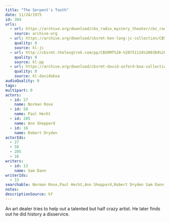 ```yaml
---
title: "The Serpent's Tooth"
date: 11/24/1975
id: 384
urls: 
  - url: https://archive.org/download/cbs_radio_mystery_theater/cbs_radio_mystery_theater-0351-0400.zip/cbs_radio_mystery_theater-0351-0400%2Fcbsrmt_0384_the_serpents_tooth.mp3
    source: archive-org
  - url: https://archive.org/download/cbsrmt-ken-long-jc-collection/CBSRMT - 751124 0384 Serpents Tooth vbr fb2 fair_jc.mp3
    quality: 0
    source: kl-jc
  - url: http://cbsrmt.thelongtrek.com/pp/CBSRMT%20-%20751124%200384%20The%20Serpent%27s%20Tooth_pp.mp3
    quality: 0
    source: kl-pp
  - url: https://archive.org/download/cbsrmt-david-oxford-boa-collection/CBSRMT-751124-0384-repeated-760505-The-Serpent's-Tooth-(128-44)_KIXI-{BoA}.mp3
    quality: 0
    source: kl-davidoboa
audioQuality: 0
tags: 
multipart: 0
actors:  
  - id: 27
    name: Norman Rose  
  - id: 58
    name: Paul Hecht  
  - id: 205
    name: Ann Sheppard  
  - id: 16
    name: Robert Dryden
actorIds:  
  - 27  
  - 58  
  - 205  
  - 16
writers:  
  - id: 13
    name: Sam Dann
writerIds:  
  - 13
searchable: Norman Rose,Paul Hecht,Ann Sheppard,Robert Dryden Sam Dann
notes: 
descriptionSource: kf
---
```

An art dealer tries to help out a talented but half crazy artist. He later finds out he did history a disservice.